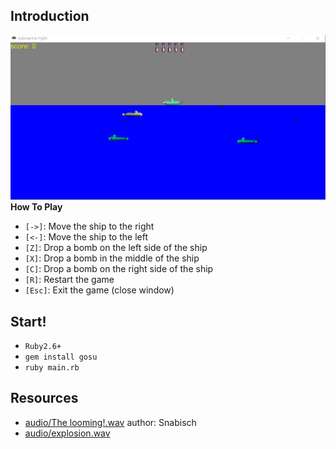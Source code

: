 ## Introduction
![demo](/demo.PNG)
**How To Play**
* `[->]`: Move the ship to the right
* `[<-]`: Move the ship to the left
* `[Z]`: Drop a bomb on the left side of the ship
* `[X]`: Drop a bomb in the middle of the ship
* `[C]`: Drop a bomb on the right side of the ship
* `[R]`: Restart the game
* `[Esc]`: Exit the game (close window)
## Start!
* `Ruby2.6+`
* `gem install gosu`
* `ruby main.rb`
## Resources
* [audio/The looming!.wav](https://opengameart.org/content/the-looming) author: Snabisch
* [audio/explosion.wav](https://opengameart.org/content/explosion-0)
